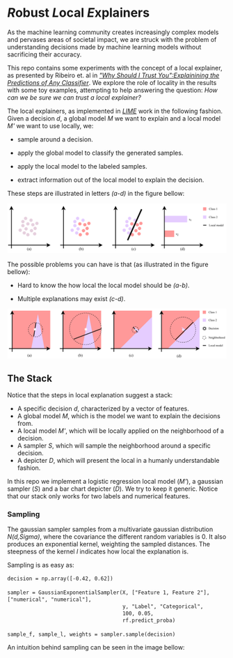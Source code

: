 
# *R*obust *L*ocal *E*xplainers
As the machine learning community creates increasingly complex models and pervases areas of societal impact, we are struck with the problem of understanding decisions made by machine learning models without sacrificing their accuracy.

This repo contains some experiments with the concept of a local explainer, as presented by Ribeiro et. al in 
*["Why Should I Trust You":Explainining the Predictions of Any Classifier](https://arxiv.org/abs/1602.04938)*. We explore the role of locality in the results with some toy examples, attempting to help answering the question: *How can we be sure we can trust a local explainer?*

The local explainers, as implemented in *[LIME](https://github.com/marcotcr/lime)* work in the following fashion. Given a decision *d*, a global model *M* we want to explain and a local model *M'* we want to use locally, we:

- sample around a decision.

- apply the global model to classify the generated samples.

- apply the local model to the labeled samples.

- extract information out of the local model to explain the decision. 

These steps are illustrated in letters *(a-d)* in the figure bellow:

 ![Steps in a local model explainer.](https://raw.githubusercontent.com/manelhr/RLE/master/tests/imgs/_steps.png)
 
 The possible problems you can have is that (as illustrated in the figure bellow):
  
- Hard to know the how local the local model should be *(a-b)*.
 
- Multiple explanations may exist *(c-d)*.
  
 
![Steps in a local model explainer.](https://raw.githubusercontent.com/manelhr/RLE/master/tests/imgs/_models.png)
 
 
## The Stack
 
 Notice that the steps in local explanation suggest a stack:
 
- A specific decision *d*, characterized by a vector of features.
- A global model *M*, which is the model we want to explain the decisions from.
- A local model *M'*, which will be locally applied on the neighborhood of a decision.
- A sampler *S*, which will sample the neighborhood around a specific decision.
- A depicter *D*, which will present the local in a humanly understandable fashion.

In this repo we implement a logistic regression local model (*M'*), a gaussian sampler (*S*) and a bar chart depicter (*D*). We try to keep it generic. Notice that our stack only works for two labels and numerical features.

### Sampling

The gaussian sampler samples from a multivariate gaussian distribution *N(d,Sigma)*, where the covariance the different random variables is 0. It also produces an exponential kernel, weighting the sampled distances. The steepness of the kernel *l* indicates how local the explanation is.
 
 Sampling is as easy as:

    decision = np.array([-0.42, 0.62])

    sampler = GaussianExponentialSampler(X, ["Feature 1, Feature 2"], ["numerical", "numerical"],
                                         y, "Label", "Categorical",
                                         100, 0.05,
                                         rf.predict_proba)
    
    sample_f, sample_l, weights = sampler.sample(decision)
    
An intuition behind sampling can be seen in the image bellow:
